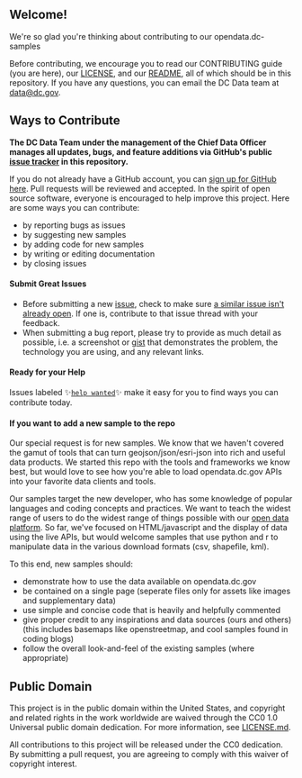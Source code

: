 ## Welcome! 

We're so glad you're thinking about contributing to our opendata.dc-samples

Before contributing, we encourage you to read our CONTRIBUTING guide (you are here), our [LICENSE](LICENSE.md), and our [README](README.md), all of which should be in this repository. If you have any questions, you can email the DC Data team at [data@dc.gov](mailto:data@dc.gov).

## Ways to Contribute

**The DC Data Team under the management of the Chief Data Officer manages all updates, bugs, and feature additions via GitHub's public [issue tracker](https://github.com/DCgov/opendatadc-starterkit/issues) in this repository.** 

If you do not already have a GitHub account, you can [sign up for GitHub here](https://github.com/). Pull requests will be reviewed and accepted. In the spirit of open source software, everyone is encouraged to help improve this project. Here are some ways you can contribute:
- by reporting bugs as issues
- by suggesting new samples
- by adding code for new samples
- by writing or editing documentation
- by closing issues

#### Submit Great Issues
* Before submitting a new [issue](https://github.com/DCgov/opendatadc-starterkit/edit/master/CONTRIBUTING.md), check to make sure [a similar issue isn't already open](https://github.com/DCgov/opendatadc-starterkit/edit/master/CONTRIBUTING.md?q=is%3Aissue+is%3Aopen). If one is, contribute to that issue thread with your feedback.
* When submitting a bug report, please try to provide as much detail as possible, i.e. a screenshot or [gist](https://gist.github.com/) that demonstrates the problem, the technology you are using, and any relevant links. 

#### Ready for your Help 
Issues labeled :sparkles:[`help wanted`](labels/help%20wanted):sparkles: make it easy for you to find ways you can contribute today. 

#### If you want to add a new sample to the repo
Our special request is for new samples. We know that we haven't covered the gamut of tools that can turn geojson/json/esri-json into rich and useful data products. We started this repo with the tools and frameworks we know best, but would love to see how you're able to load opendata.dc.gov APIs into your favorite data clients and tools. 

Our samples target the new developer, who has some knowledge of popular languages and coding concepts and practices. We want to teach the widest range of users to do the widest range of things possible with our [open data platform](http://opendata.dc.gov). So far, we've focused on HTML/javascript and the display of data using the live APIs, but would welcome samples that use python and r to manipulate data in the various download formats (csv, shapefile, kml).

To this end, new samples should:
- demonstrate how to use the data available on opendata.dc.gov
- be contained on a single page (seperate files only for assets like images and supplementary data)
- use simple and concise code that is heavily and helpfully commented
- give proper credit to any inspirations and data sources (ours and others) (this includes basemaps like openstreetmap, and cool samples found in coding blogs)
- follow the overall look-and-feel of the existing samples (where appropriate)

## Public Domain
This project is in the public domain within the United States, and copyright and related rights in the work worldwide are waived through the CC0 1.0 Universal public domain dedication. For more information, see [LICENSE.md](LICENSE.md).

All contributions to this project will be released under the CC0 dedication. By submitting a pull request, you are agreeing to comply with this waiver of copyright interest.
